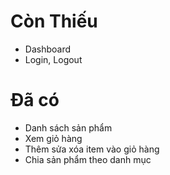 # Còn Thiếu
- Dashboard
- Login, Logout
# Đã có 
- Danh sách sản phẩm
- Xem giỏ hàng
- Thêm sửa xóa item vào giỏ hàng
- Chia sản phẩm theo danh mục
